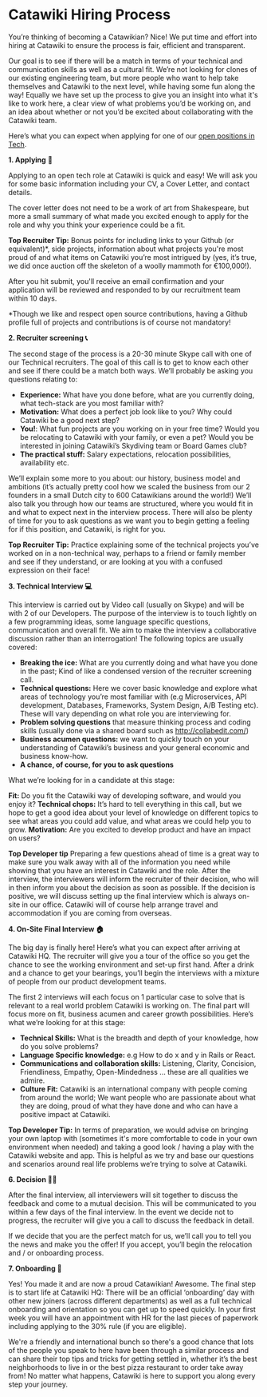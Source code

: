 # Catawiki Hiring Process

You’re thinking of becoming a Catawikian? Nice! We put time and effort into hiring at Catawiki to ensure the process is fair, efficient and transparent. 

Our goal is to see if there will be a match in terms of your technical and communication skills as well as a cultural fit. We’re not looking for clones of our existing engineering team, but more people who want to help take themselves and Catawiki to the next level, while having some fun along the way! Equally we have set up the process to give you an insight into what it's like to work here, a clear view of what problems you’d be working on, and an idea about whether or not you’d be excited about collaborating with the Catawiki team.

Here’s what you can expect when applying for one of our [open positions in Tech](https://www.catawiki.com/jobs/all#filter-division:development).

**1. Applying**  📝

Applying to an open tech role at Catawiki is quick and easy! We will ask you for some basic information including your CV, a Cover Letter, and contact details.

The cover letter does not need to be a work of art from Shakespeare, but more a small summary of what made you excited enough to apply for the role and why you think your experience could be a fit. 

**Top Recruiter Tip:** Bonus points for including links to your Github (or equivalent)*, side projects, information about what projects you're most proud of and what items on Catawiki you’re most intrigued by (yes, it’s true, we did once auction off the skeleton of a woolly mammoth for €100,000!).

After you hit submit, you'll receive an email confirmation and your application will be reviewed and responded to by our recruitment team within 10 days.

*Though we like and respect open source contributions, having a Github profile full of projects and contributions is of course not mandatory!

**2. Recruiter screening 📞**

The second stage of the process is a 20-30 minute Skype call with one of our Technical recruiters. The goal of this call is to get to know each other and see if there could be a match both ways. We’ll probably be asking you questions relating to:

- **Experience:** What have you done before, what are you currently doing, what tech-stack are you most familiar with?
- **Motivation:** What does a perfect job look like to you? Why could Catawiki be a good next step?
- **You!**: What fun projects are you working on in your free time? Would you be relocating to Catawiki with your family, or even a pet? Would you be interested in joining Catawiki’s Skydiving team or Board Games club? 
- **The practical stuff:** Salary expectations, relocation possibilities, availability etc.

We’ll explain some more to you about: our history, business model and ambitions (it’s actually pretty cool how we scaled the business from our 2 founders in a small Dutch city to 600 Catawikians around the world!) We’ll also talk you through how our teams are structured, where you would fit in and what to expect next in the interview process. There will also be plenty of time for you to ask questions as we want you to begin getting a feeling for if this position, and Catawiki, is right for you.

**Top Recruiter Tip:** Practice explaining some of the technical projects you’ve worked on in a non-technical way, perhaps to a friend or family member and see if they understand, or are looking at you with a confused expression on their face! 


**3. Technical Interview 💻**

This interview is carried out by Video call (usually on Skype) and will be with 2 of our Developers. The purpose of the interview is to touch lightly on a few programming ideas, some language specific questions, communication and overall fit. We aim to make the interview a collaborative discussion rather than an interrogation! The following topics are usually covered:

- **Breaking the ice:** What are you currently doing and what have you done in the past; Kind of like a condensed version of the recruiter screening call. 
- **Technical questions:** Here we cover basic knowledge and explore what areas of technology you’re most familiar with (e.g Microservices, API development, Databases, Frameworks, System Design, A/B Testing etc). These will vary depending on what role you are interviewing for.
- **Problem solving questions** that measure thinking process and coding skills (usually done via a shared board such as http://collabedit.com/)
- **Business acumen questions:** we want to quickly touch on your understanding of Catawiki’s business and your general economic and business know-how.
- **A chance, of course, for you to ask questions** 

What we’re looking for in a candidate at this stage:

**Fit:** Do you fit the Catawiki way of developing software, and would you enjoy it? 
**Technical chops:** It’s hard to tell everything in this call, but we hope to get a good idea about your level of knowledge on different topics to see what areas you could add value, and what areas we could help you to grow.
**Motivation:** Are you excited to develop product and have an impact on users? 

**Top Developer tip**
Preparing a few questions ahead of time is a great way to make sure you walk away with all of the information you need while showing that you have an interest in Catawiki and the role.
After the interview, the interviewers will inform the recruiter of their decision, who will in then inform you about the decision as soon as possible. If the decision is positive, we will discuss setting up the final interview which is always on-site in our office. Catawiki will of course help arrange travel and accommodation if you are coming from overseas. 

**4. On-Site Final Interview 🏠**

The big day is finally here! Here’s what you can expect after arriving at Catawiki HQ. The recruiter will give you a tour of the office so you get the chance to see the working environment and set-up first hand. After a drink and a chance to get your bearings, you’ll begin the interviews with a mixture of people from our product development teams.

The first 2 interviews will each focus on 1 particular case to solve that is relevant to a real world problem Catawiki is working on. The final part will focus more on fit, business acumen and career growth possibilities. Here’s what we’re looking for at this stage:

- **Technical Skills:** What is the breadth and depth of your knowledge, how do you solve problems?
- **Language Specific knowledge:** e.g How to do x and y in Rails or React.
- **Communications and collaboration skills:** Listening, Clarity, Concision, Friendliness, Empathy, Open-Mindedness … these are all qualities we admire. 
- **Culture Fit:** Catawiki is an international company with people coming from around the world; We want people who are passionate about what they are doing, proud of what they have done and who can have a positive impact at Catawiki. 

**Top Developer Tip:**
In terms of preparation, we would advise on bringing your own laptop with (sometimes it's more comfortable to code in your own environment when needed) and taking a good look / having a play with the Catawiki website and app. This is helpful as we try and base our questions and scenarios around real life problems we’re trying to solve at Catawiki.


**6. Decision 👩‍⚖️**

After the final interview, all interviewers will sit together to discuss the feedback and come to a mutual decision. This will be communicated to you within a few days of the final interview. In the event we decide not to progress, the recruiter will give you a call to discuss the feedback in detail.

If we decide that you are the perfect match for us, we’ll call you to tell you the news and make you the offer! If you accept, you’ll begin the relocation and / or onboarding process. 


**7. Onboarding 👋**

Yes! You made it and are now a proud Catawikian! Awesome. The final step is to start life at Catawiki HQ: There will be an official ‘onboarding’ day with other new joiners (across different departments) as well as a full technical onboarding and orientation so you can get up to speed quickly. In your first week you will have an appointment with HR for the last pieces of paperwork including applying to the 30% rule (if you are eligible). 

We're a friendly and international bunch so there's a good chance that lots of the people you speak to here have been through a similar process and can share their top tips and tricks for getting settled in, whether it’s the best neighborhoods to live in or the best pizza restaurant to order take away from! No matter what happens, Catawiki is here to support you along every step your journey.








